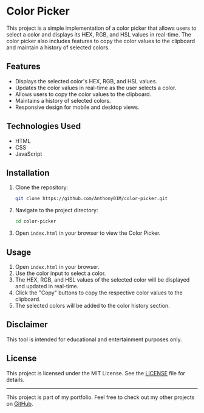 # Color Picker

This project is a simple implementation of a color picker that allows users to select a color and displays its HEX, RGB, and HSL values in real-time. The color picker also includes features to copy the color values to the clipboard and maintain a history of selected colors.

## Features

- Displays the selected color's HEX, RGB, and HSL values.
- Updates the color values in real-time as the user selects a color.
- Allows users to copy the color values to the clipboard.
- Maintains a history of selected colors.
- Responsive design for mobile and desktop views.

## Technologies Used

- HTML
- CSS
- JavaScript

## Installation

1. Clone the repository:
    ```sh
    git clone https://github.com/Anthony01M/color-picker.git
    ```
2. Navigate to the project directory:
    ```sh
    cd color-picker
    ```
3. Open `index.html` in your browser to view the Color Picker.

## Usage

1. Open `index.html` in your browser.
2. Use the color input to select a color.
3. The HEX, RGB, and HSL values of the selected color will be displayed and updated in real-time.
4. Click the "Copy" buttons to copy the respective color values to the clipboard.
5. The selected colors will be added to the color history section.

## Disclaimer

This tool is intended for educational and entertainment purposes only.

## License

This project is licensed under the MIT License. See the [LICENSE](LICENSE) file for details.

---

This project is part of my portfolio. Feel free to check out my other projects on [GitHub](https://github.com/Anthony01M).